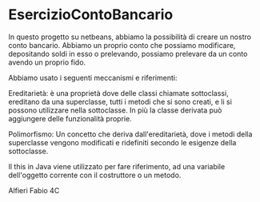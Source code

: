 # EsercizioContoBancario

In questo progetto su netbeans, abbiamo la possibilità di creare un nostro conto bancario.
Abbiamo un proprio conto che possiamo modificare, depositando soldi in esso o prelevando,
possiamo prelevare da un conto avendo un proprio fido.

Abbiamo usato i seguenti meccanismi e riferimenti:

Ereditarietà: è una proprietà dove delle classi chiamate sottoclassi, ereditano da una 
superclasse, tutti i metodi che si sono creati, e li si possono utilizzare nella
sottoclasse. In più la classe derivata può aggiungere delle funzionalità proprie. 


Polimorfismo: Un concetto che deriva dall'ereditarietà, dove i metodi della superclasse 
vengono modificati e ridefiniti secondo le esigenze della sottoclasse. 

Il this in Java viene utilizzato per fare riferimento, ad una variabile dell'oggetto
corrente con il costruttore o un metodo.

Alfieri Fabio 4C
